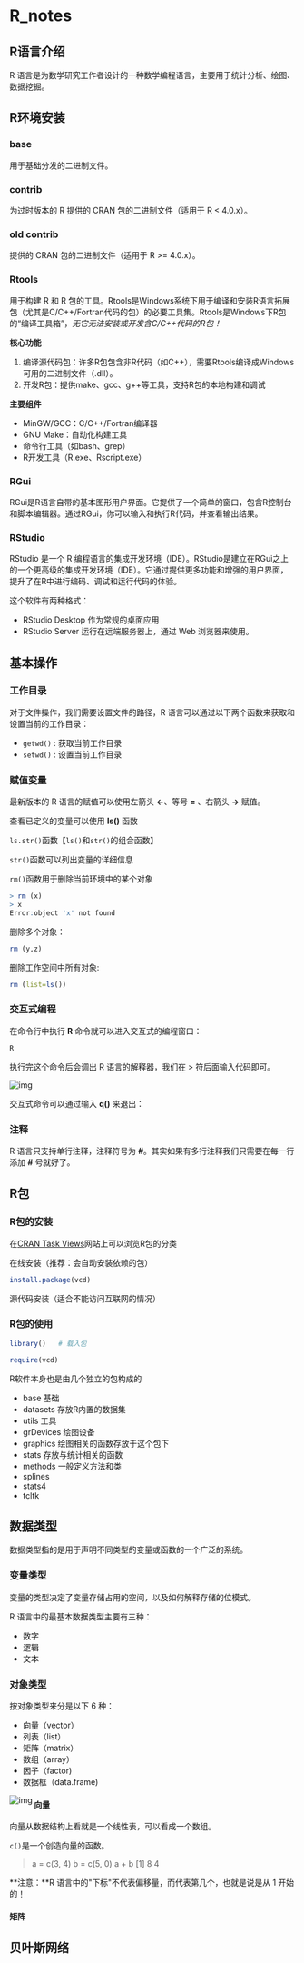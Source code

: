 # R_notes

## R语言介绍
R 语言是为数学研究工作者设计的一种数学编程语言，主要用于统计分析、绘图、数据挖掘。

## R环境安装
### base

用于基础分发的二进制文件。

### contrib

为过时版本的 R 提供的 CRAN 包的二进制文件（适用于 R < 4.0.x）。

### old contrib

提供的 CRAN 包的二进制文件（适用于 R >= 4.0.x）。

### Rtools

用于构建 R 和 R 包的工具。Rtools是Windows系统下用于编译和安装R语言拓展包（尤其是C/C++/Fortran代码的包）的必要工具集。Rtools是Windows下R包的“编译工具箱”，*无它无法安装或开发含C/C++代码的R包！*

**核心功能**

1. 编译源代码包：许多R包包含非R代码（如C++），需要Rtools编译成Windows可用的二进制文件（.dll）。
2. 开发R包：提供make、gcc、g++等工具，支持R包的本地构建和调试

**主要组件**

- MinGW/GCC：C/C++/Fortran编译器
- GNU Make：自动化构建工具
- 命令行工具（如bash、grep）
- R开发工具（R.exe、Rscript.exe）

### RGui

RGui是R语言自带的基本图形用户界面。它提供了一个简单的窗口，包含R控制台和脚本编辑器。通过RGui，你可以输入和执行R代码，并查看输出结果。

### RStudio

RStudio 是一个 R 编程语言的集成开发环境（IDE）。RStudio是建立在RGui之上的一个更高级的集成开发环境（IDE）。它通过提供更多功能和增强的用户界面，提升了在R中进行编码、调试和运行代码的体验。

这个软件有两种格式：

- RStudio Desktop 作为常规的桌面应用
- RStudio Server 运行在远端服务器上，通过 Web 浏览器来使用。

## 基本操作

### 工作目录

对于文件操作，我们需要设置文件的路径，R 语言可以通过以下两个函数来获取和设置当前的工作目录：

- `getwd()` : 获取当前工作目录
- `setwd()` : 设置当前工作目录

### 赋值变量

最新版本的 R 语言的赋值可以使用左箭头 **<-**、等号 **=** 、右箭头 **->** 赋值。

查看已定义的变量可以使用 **ls()** 函数

`ls.str()`函数【`ls()`和`str()`的组合函数】

`str()`函数可以列出变量的详细信息

`rm()`函数用于删除当前环境中的某个对象

```R
> rm (x)
> x
Error:object 'x' not found
```

删除多个对象：

```R
rm (y,z)
```

删除工作空间中所有对象:

```R
rm (list=ls())
```



### 交互式编程

在命令行中执行 **R** 命令就可以进入交互式的编程窗口：

```R
R
```

执行完这个命令后会调出 R 语言的解释器，我们在 > 符后面输入代码即可。

![img](https://www.runoob.com/wp-content/uploads/2020/07/AA89F11A-9180-4BD0-8A6A-4BE2FD5F1E8E.jpg)

交互式命令可以通过输入 **q()** 来退出：

### 注释

R 语言只支持单行注释，注释符号为 **#**。其实如果有多行注释我们只需要在每一行添加 **#** 号就好了。

## R包

### R包的安装

在[CRAN Task Views](https://cran.r-project.org/web/views/)网站上可以浏览R包的分类

在线安装（推荐：会自动安装依赖的包）

```R
install.package(vcd)
```

源代码安装（适合不能访问互联网的情况）

### R包的使用

```R
library()	# 载入包

require(vcd)
```

R软件本身也是由几个独立的包构成的

- base 基础
- datasets 存放R内置的数据集
- utils 工具
- grDevices 绘图设备
- graphics 绘图相关的函数存放于这个包下
- stats 存放与统计相关的函数
- methods 一般定义方法和类
- splines
- stats4
- tcltk

## 数据类型

数据类型指的是用于声明不同类型的变量或函数的一个广泛的系统。

### 变量类型

变量的类型决定了变量存储占用的空间，以及如何解释存储的位模式。

R 语言中的最基本数据类型主要有三种：

- 数字
- 逻辑
- 文本

### 对象类型

按对象类型来分是以下 6 种：

- 向量（vector）
- 列表（list）
- 矩阵（matrix）
- 数组（array）
- 因子（factor)
- 数据框（data.frame)

<img src="https://www.runoob.com/wp-content/uploads/2020/07/52988954-D570-42FD-9CFC-90CD78D361C3.jpg" alt="img" align="left"/>

#### 向量

向量从数据结构上看就是一个线性表，可以看成一个数组。

`c()`是一个创造向量的函数。

> a = c(3, 4)
> b = c(5, 0)
> a + b
> [1] 8 4

**注意：**R 语言中的"下标"不代表偏移量，而代表第几个，也就是说是从 1 开始的！

#### 矩阵



## 贝叶斯网络
